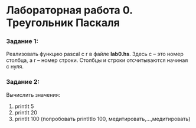 # Лабораторная работа 0. Треугольник Паскаля
### Задание 1: 
Реализовать функцию pascal c r в файле __lab0.hs__. Здесь c – это номер столбца, а r – номер строки. Столбцы и строки отсчитываются начиная с нуля.  
### Задание 2: 
Вычислить значения:  
1)	printIt 5  
2)	printIt 20  
3)	printIt 100 (попробовать printItIo 100, медитировать,…,медитировать)
